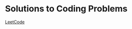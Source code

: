 # Solutions to Coding Problems
[LeetCode](https://github.com/gizemt/CodingChallenge/tree/master/LeetCode)
